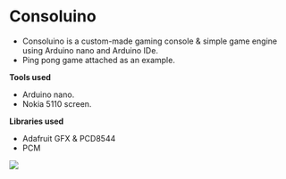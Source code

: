 # Consoluino
- Consoluino is a custom-made gaming console & simple game engine using Arduino nano and Arduino IDe.
- Ping pong game attached as an example.

**Tools used**

- Arduino nano.
- Nokia 5110 screen.

**Libraries used**

- Adafruit GFX & PCD8544
- PCM

![](demo%20gif.gif)
